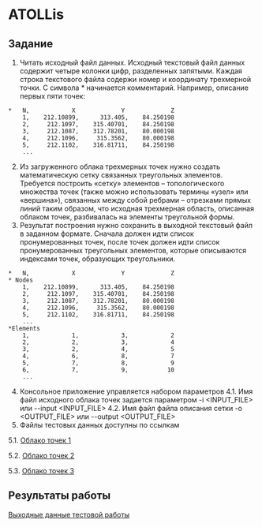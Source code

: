 # ATOLLis
## Задание
1. Читать исходный файл данных.
Исходный текстовый файл данных содержит четыре колонки цифр, разделенных запятыми. 
Каждая строка текстового файла содержи номер и координату трехмерной точки.
С символа * начинается комментарий. Например, описание первых пяти точек:
```
*   N,            X             Y             Z
    1,    212.10899,      313.405,    84.250198
    2,     212.1097,    315.40701,    84.250198
    3,     212.1087,    312.78201,    80.000198
    4,     212.1096,     315.3562,    80.000198
    5,     212.1102,    316.81711,    84.250198
    ...
```
2. Из загруженного облака трехмерных точек нужно создать математическую сетку связанных треугольных элементов.
Требуется построить «сетку» элементов – топологического множества точек (также можно использовать термины «узел» или «вершина»), связанных между собой ребрами – отрезками прямых линий таким образом, что исходная трехмерная область, описанная облаком точек, разбивалась на элементы треугольной формы.
3. Результат построения нужно сохранить в выходной текстовый файл в заданном формате.
Сначала должен идти список пронумерованных точек, после точек должен идти список пронумерованных треугольных элементов, которые описываются индексами точек, образующих треугольники.
```
*   N,            X             Y             Z
* Nodes
    1,    212.10899,      313.405,    84.250198
    2,     212.1097,    315.40701,    84.250198
    3,     212.1087,    312.78201,    80.000198
    4,     212.1096,     315.3562,    80.000198
    5,     212.1102,    316.81711,    84.250198
    ...
*Elements
    1,            1,            3,            2
    2,            2,            3,            4
    3,            2,            4,            5
    4,            6,            8,            7
    5,            7,            8,            9
    6,            7,            9,           10
    ...
```
4. Консольное приложение управляется набором параметров
4.1. Имя файл исходного облака точек задается параметром -i <INPUT_FILE> или  --input <INPUT_FILE>
4.2. Имя файл файла описания сетки -o <OUTPUT_FILE> или  --output <OUTPUT_FILE>
5. Файлы тестовых данных доступны по ссылкам

5.1. [Облако точек 1](https://disk.yandex.ru/d/f5pkmz1MdV8UpA)

5.2. [Облако точек 2](https://disk.yandex.ru/d/R7dFZJqd5ZCFDA)

5.3. [Облако точек 3](https://disk.yandex.ru/d/wdDSch9fQ2gX1Q)

## Результаты работы
[Выходные данные тестовой работы](https://drive.google.com/drive/folders/1gL74uVwQxOc1hrWeUue-2cXSXGBA_MZq?usp=drive_link)
